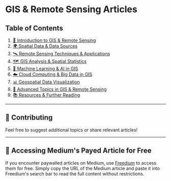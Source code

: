 # GIS & Remote Sensing Articles

## Table of Contents
1. [📌 Introduction to GIS & Remote Sensing](./1.%20Introduction%20to%20GIS%20&%20Remote%20Sensing.md)
2. [🌍 Spatial Data & Data Sources](./2.%20Spatial%20Data%20&%20Data%20Sources.md)
3. [🛰️ Remote Sensing Techniques & Applications](./3.%20Remote%20Sensing%20Techniques%20&%20Applications.md)
4. [🗺️ GIS Analysis & Spatial Statistics](./4.%20GIS%20Analysis%20&%20Spatial%20Statistics.md)
5. [🧠 Machine Learning & AI in GIS](./5.%20Machine%20Learning%20&%20AI%20in%20GIS.md)
6. [☁️ Cloud Computing & Big Data in GIS](./6.%20Cloud%20Computing%20&%20Big%20Data%20in%20GIS.md)
7. [📊 Geospatial Data Visualization](./7.%20Geospatial%20Data%20Visualization.md)
8. [🔬 Advanced Topics in GIS & Remote Sensing](./8.%20Advanced%20Topics%20in%20GIS%20&%20Remote%20Sensing.md)
9. [📚 Resources & Further Reading](./9.%20Resources%20&%20Further%20Reading.md)



---

## 📌 Contributing  
Feel free to suggest additional topics or share relevant articles!

---

## 🔑 Accessing Medium's Payed Article for Free
If you encounter paywalled articles on Medium, use [Freedium](https://freedium.cfd/) to access them for free. Simply copy the URL of the Medium article and paste it into Freedium's search bar to read the full content without restrictions.